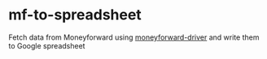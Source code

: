 # mf-to-spreadsheet

Fetch data from Moneyforward using [moneyforward-driver](https://github.com/nmoa/moneyforward-driver/tree/main/moneyforward_driver) and write them to Google spreadsheet
